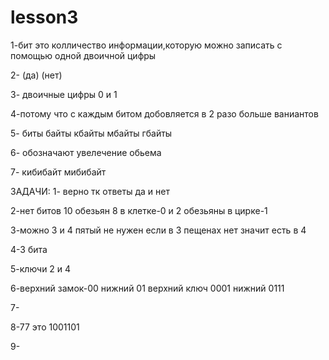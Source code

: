 # lesson3
  1-бит это колличество информации,которую можно записать с помощью одной двоичной цифры

  2- (да) (нет) 

  3- двоичные цифры 0 и 1

  4-потому что с каждым битом добовляется в 2 разо больше ваниантов

  5- биты байты кбайты мбайты гбайты 

  6- обозначают увелечение обьема

  7- кибибайт мибибайт

  ЗАДАЧИ:
  1- верно тк ответы да и нет

  2-нет битов 10 обезьян 8 в клетке-0 и 2 обезьяны в цирке-1

  3-можно 3 и 4 пятый не нужен если в 3 пещенах нет значит есть в 4

  4-3 бита

  5-ключи 2 и 4

  6-верхний замок-00 нижний 01 
    верхний ключ 0001 нижний 0111

  7-

  8-77 это 1001101

  9-
